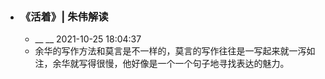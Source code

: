 - ### 《活着》| 朱伟解读
    - __ __ 2021-10-25 18:04:37
    - 余华的写作方法和莫言是不一样的，莫言的写作往往是一写起来就一泻如注，余华就写得很慢，他好像是一个一个句子地寻找表达的魅力。
